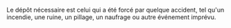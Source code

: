   
 Le dépôt nécessaire est celui qui a été forcé par quelque accident, tel qu'un incendie, une ruine, un pillage, un naufrage ou autre événement imprévu.  

  
